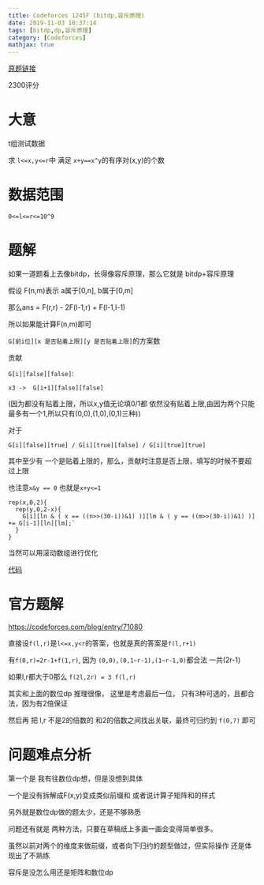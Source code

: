 ```yaml
---
title: Codeforces 1245F (bitdp,容斥原理)
date: 2019-11-03 10:37:14
tags: [bitdp,dp,容斥原理]
category: [Codeforces]
mathjax: true
---
```


[原题链接](https://codeforces.com/contest/1245/problem/F)

2300评分

# 大意

t组测试数据

求 `l<=x,y<=r`中 满足 `x+y==x^y`的有序对(x,y)的个数

# 数据范围

`0<=l<=r<=10^9`

# 题解

如果一道题看上去像bitdp，长得像容斥原理，那么它就是 bitdp+容斥原理

假设 F(n,m)表示 a属于[0,n], b属于[0,m]

那么ans = F(r,r) - 2F(l-1,r) + F(l-1,l-1)

所以如果能计算F(n,m)即可

`G[前i位][x 是否贴着上限][y 是否贴着上限]`的方案数

贡献

`G[i][false][false]`:

`x3 ->  G[i+1][false][false]`

(因为都没有贴着上限，所以x,y值无论填0/1都 依然没有贴着上限,由因为两个只能最多有一个1,所以只有(0,0),(1,0),(0,1)三种))


对于

`G[i][false][true] / G[i][true][false] / G[i][true][true]`

其中至少有 一个是贴着上限的，那么，贡献时注意是否上限，填写的时候不要超过上限

也注意`x&y == 0` 也就是`x+y<=1`

```
rep(x,0,2){
  rep(y,0,2-x){
    G[i][ln & ( x == ((n>>(30-i))&1) )][lm & ( y == ((m>>(30-i))&1) )] += G[i-1][ln][lm];`
  }
}
```

当然可以用滚动数组进行优化

[代码](https://www.cnblogs.com/LLTYYC/p/11785913.html)

# 官方题解

https://codeforces.com/blog/entry/71080

直接设`f(l,r)`是`l<=x,y<r`的答案，也就是真的答案是`f(l,r+1)`

有`f(0,r)=2r-1+f(1,r)`, 因为 `(0,0),(0,1~r-1),(1~r-1,0)`都合法 一共(2r-1)

如果l,r都大于0那么 `f(2l,2r) = 3 f(l,r)`

其实和上面的数位dp 推理很像， 这里是考虑最后一位， 只有3种可选的，且都合法，因为有2倍保证

然后再 把 l,r 不是2的倍数的 和2的倍数之间找出关联，最终可归约到 `f(0,?)` 即可

# 问题难点分析

第一个是 我有往数位dp想，但是没想到具体

一个是没有拆解成F(x,y)变成类似前缀和 或者说计算子矩阵和的样式

另外就是数位dp做的题太少，还是不够熟悉

问题还有就是 两种方法，只要在草稿纸上多画一画会变得简单很多。

虽然以前对两个的维度来做前缀，或者向下归约的题型做过，但实际操作 还是体现出了不熟练

容斥是没怎么用还是矩阵和数位dp
